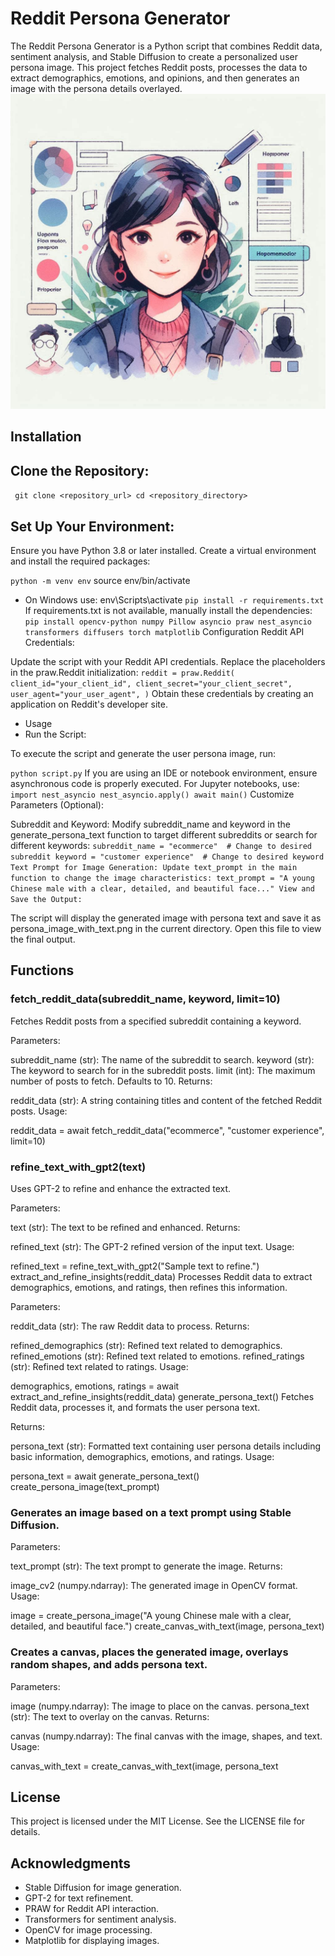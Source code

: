 # Reddit Persona Generator
The Reddit Persona Generator is a Python script that combines Reddit data, sentiment analysis, and Stable Diffusion to create a personalized user persona image. This project fetches Reddit posts, processes the data to extract demographics, emotions, and opinions, and then generates an image with the persona details overlayed.
![Alt text](user3.png)

## Installation
## Clone the Repository:

`
git clone <repository_url>
cd <repository_directory>`

## Set Up Your Environment:

Ensure you have Python 3.8 or later installed. Create a virtual environment and install the required packages:

`python -m venv env`
source env/bin/activate  
- On Windows use: env\Scripts\activate
`pip install -r requirements.txt`
If requirements.txt is not available, manually install the dependencies:
`
pip install opencv-python numpy Pillow asyncio praw nest_asyncio transformers diffusers torch matplotlib`
Configuration
Reddit API Credentials:

Update the script with your Reddit API credentials. Replace the placeholders in the praw.Reddit initialization:
`
reddit = praw.Reddit(
    client_id="your_client_id",
    client_secret="your_client_secret",
    user_agent="your_user_agent",
)
`
Obtain these credentials by creating an application on Reddit's developer site.

- Usage
- Run the Script:

To execute the script and generate the user persona image, run:

`python script.py`
If you are using an IDE or notebook environment, ensure asynchronous code is properly executed. For Jupyter notebooks, use:
`
import nest_asyncio
nest_asyncio.apply()
await main()
`
Customize Parameters (Optional):

Subreddit and Keyword: Modify subreddit_name and keyword in the generate_persona_text function to target different subreddits or search for different keywords:
`
subreddit_name = "ecommerce"  # Change to desired subreddit
keyword = "customer experience"  # Change to desired keyword
Text Prompt for Image Generation: Update text_prompt in the main function to change the image characteristics:
text_prompt = "A young Chinese male with a clear, detailed, and beautiful face..."
View and Save the Output:
`


The script will display the generated image with persona text and save it as persona_image_with_text.png in the current directory. Open this file to view the final output.

## Functions
### fetch_reddit_data(subreddit_name, keyword, limit=10)
Fetches Reddit posts from a specified subreddit containing a keyword.

 Parameters:

subreddit_name (str): The name of the subreddit to search.
keyword (str): The keyword to search for in the subreddit posts.
limit (int): The maximum number of posts to fetch. Defaults to 10.
Returns:

reddit_data (str): A string containing titles and content of the fetched Reddit posts.
Usage:

reddit_data = await fetch_reddit_data("ecommerce", "customer experience", limit=10)
### refine_text_with_gpt2(text)
Uses GPT-2 to refine and enhance the extracted text.

Parameters:

text (str): The text to be refined and enhanced.
Returns:

refined_text (str): The GPT-2 refined version of the input text.
Usage:

refined_text = refine_text_with_gpt2("Sample text to refine.")
extract_and_refine_insights(reddit_data)
Processes Reddit data to extract demographics, emotions, and ratings, then refines this information.

Parameters:

reddit_data (str): The raw Reddit data to process.
Returns:

refined_demographics (str): Refined text related to demographics.
refined_emotions (str): Refined text related to emotions.
refined_ratings (str): Refined text related to ratings.
Usage:

demographics, emotions, ratings = await extract_and_refine_insights(reddit_data)
generate_persona_text()
Fetches Reddit data, processes it, and formats the user persona text.

Returns:

persona_text (str): Formatted text containing user persona details including basic information, demographics, emotions, and ratings.
Usage:

persona_text = await generate_persona_text()
create_persona_image(text_prompt)
### Generates an image based on a text prompt using Stable Diffusion.

Parameters:

text_prompt (str): The text prompt to generate the image.
Returns:

image_cv2 (numpy.ndarray): The generated image in OpenCV format.
Usage:

image = create_persona_image("A young Chinese male with a clear, detailed, and beautiful face.")
create_canvas_with_text(image, persona_text)
### Creates a canvas, places the generated image, overlays random shapes, and adds persona text.

Parameters:

image (numpy.ndarray): The image to place on the canvas.
persona_text (str): The text to overlay on the canvas.
Returns:

canvas (numpy.ndarray): The final canvas with the image, shapes, and text.
Usage:

canvas_with_text = create_canvas_with_text(image, persona_text

## License
This project is licensed under the MIT License. See the LICENSE file for details.

## Acknowledgments
- Stable Diffusion for image generation.
- GPT-2 for text refinement.
- PRAW for Reddit API interaction.
- Transformers for sentiment analysis.
- OpenCV for image processing.
- Matplotlib for displaying images.
